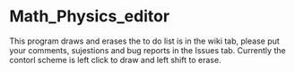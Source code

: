 # Math_Physics_editor
This program draws and erases
the to do list is in the wiki tab, please put your comments, sujestions and bug reports in the Issues tab.
Currently the contorl scheme is left click to draw and left shift to erase.
